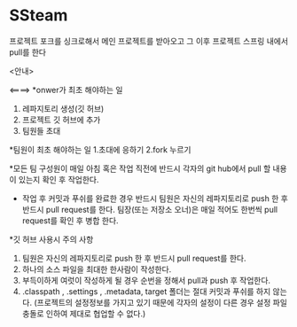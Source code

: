 # SSteam
프로젝트 포크를 싱크로해서 메인 프로젝트를 받아오고 그 이후 프로젝트 스프링 내에서 pull를 한다

<안내>


<====>
*onwer가 최초 해야하는 일
 1. 레파지토리 생성(깃 허브)
 2. 프로젝트 깃 허브에 추가
 3. 팀원들 초대

*팀원이 최초 해야하는 일
 1.초대에 응하기 
 2.fork 누르기

*모든 팀 구성원이 매일 아침 혹은 작업 직전에 반드시 각자의 git hub에서 pull 할 내용이 있는지 확인 후 작업한다. 

* 작업 후 커밋과 푸쉬를 완료한 경우 반드시 팀원은 자신의 레파지토리로 push 한 후 반드시 pull request를 한다. 팀장(또는 저장소 오너)은 매일 적어도 한번씩 pull request를 확인 후 병합 한다.

*깃 허브 사용시 주의 사항
1. 팀원은 자신의 레파지토리로 push 한 후 반드시 pull request를 한다.
2. 하나의 소스 파일을 최대한 한사람이 작성한다.
3. 부득이하게 여럿이 작성하게 될 경우 순번을 정해서 pull과 push 후 작업한다. 
4. .classpath , .settings , .metadata, target 폴더는 절대 커밋과 푸쉬를 하지 않는다.
   (프로젝트의 설정정보를 가지고 있기 때문에 각자의 설정이 다른 경우 설정 파일 충돌로 인하여 제대로 협업할 수 없다.)




